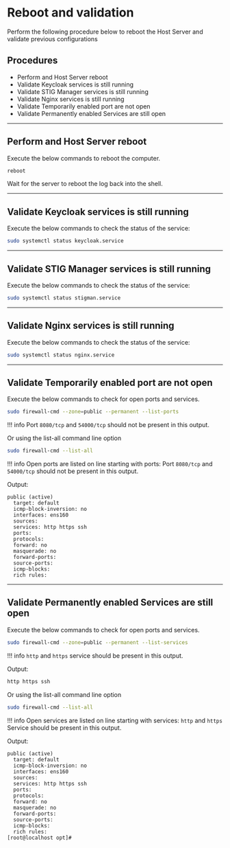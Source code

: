 # Reboot and validation

Perform the following procedure below to reboot the Host Server and validate previous configurations

## Procedures
* Perform and Host Server reboot
* Validate Keycloak services is still running 
* Validate STIG Manager services is still running 
* Validate Nginx services is still running 
* Validate Temporarily enabled port are not open
* Validate Permanently enabled Services are still open


---
## Perform and Host Server reboot
Execute the below commands to reboot the computer.
```sh
reboot
```

Wait for the server to reboot the log back into the shell.

---
## Validate Keycloak services is still running 
Execute the below commands to check the status of the service:
```sh
sudo systemctl status keycloak.service
```

---
## Validate STIG Manager services is still running 
Execute the below commands to check the status of the service:
``` bash
sudo systemctl status stigman.service
```

---
## Validate Nginx services is still running 
Execute the below commands to check the status of the service:
``` bash
sudo systemctl status nginx.service
```

---
## Validate Temporarily enabled port are not open

Execute the below commands to check  for open ports and services.
```sh
sudo firewall-cmd --zone=public --permanent --list-ports
```

!!! info
    Port `8080/tcp` and `54000/tcp` should not be present in this output. 

Or using the list-all command line option
```sh
sudo firewall-cmd --list-all
```

!!! info
    Open ports are listed on line starting with ports: Port `8080/tcp` and `54000/tcp` should not be present in this output. 

Output:
```{.console .no-copy}
public (active)
  target: default
  icmp-block-inversion: no
  interfaces: ens160
  sources:
  services: http https ssh
  ports: 
  protocols:
  forward: no
  masquerade: no
  forward-ports:
  source-ports:
  icmp-blocks:
  rich rules:
```

---
## Validate Permanently enabled Services are still open

Execute the below commands to check  for open ports and services.
```sh
sudo firewall-cmd --zone=public --permanent --list-services
```
!!! info
    `http` and `https` service should be present in this output. 

Output:
```sh
http https ssh
```

Or using the list-all command line option
```sh
sudo firewall-cmd --list-all
```

!!! info
    Open services are listed on line starting with services: `http` and `https` Service should be present in this output. 

Output:
```{.console .no-copy}
public (active)
  target: default
  icmp-block-inversion: no
  interfaces: ens160
  sources:
  services: http https ssh
  ports: 
  protocols:
  forward: no
  masquerade: no
  forward-ports:
  source-ports:
  icmp-blocks:
  rich rules:
[root@localhost opt]#
```